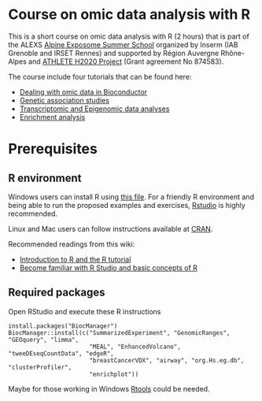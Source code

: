 # Course on omic data analysis with R 
This is a short course on omic data analysis with R (2 hours) that is part of the ALEXS [Alpine Exposome Summer School](https://exposomesummerschool.com/) organized by Inserm (IAB Grenoble and IRSET Rennes) and supported by Région Auvergne Rhône-Alpes and [ATHLETE H2020 Project](https://athleteproject.eu/) (Grant agreement No 874583).

The course include four tutorials that can be found here:

- [Dealing with omic data in Bioconductor](https://rpubs.com/jrgonzalezISGlobal/omicBioC)
- [Genetic association studies](https://rpubs.com/jrgonzalezISGlobal/SNPassoc)
- [Transcriptomic and Epigenomic data analyses](https://rpubs.com/jrgonzalezISGlobal/transcriptomic_analyses)
- [Enrichment analysis](https://rpubs.com/jrgonzalezISGlobal/enrichment)


# Prerequisites

## R environment

Windows users can install R using [this file](https://cran.r-project.org/bin/windows/base/). For a friendly R environment and being able to run the proposed examples and exercises, [Rstudio](https://rstudio.com/products/rstudio/) is highly recommended.

Linux and Mac users can follow instructions available at [CRAN](https://cran.r-project.org/).

Recommended readings from this wiki:

* [Introduction to R and the R tutorial](https://data2knowledge.atlassian.net/wiki/spaces/DSDEV/pages/1722122263/2020-21+Winter+DataSHIELD+beginners+workshops+including+ATHLETE+GA+workshop)
* [Become familiar with R Studio and basic concepts of R](https://data2knowledge.atlassian.net/wiki/spaces/DSDEV/pages/707428353/Become+familiar+with+R+Studio+and+basic+concepts+of+R)

## Required packages

Open RStudio and execute these R instructions 

```
install.packages("BiocManager")
BiocManager::install(c("SummarizedExperiment", "GenomicRanges", "GEOquery", "limma",
                       "MEAL", "EnhancedVolcano", "tweeDEseqCountData", "edgeR",
                       "breastCancerVDX", "airway", "org.Hs.eg.db", "clusterProfiler",
                       "enrichplot"))                        
```

Maybe for those working in Windows [Rtools](https://cran.r-project.org/bin/windows/Rtools/) could be needed.



